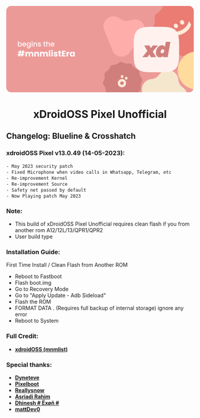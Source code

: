![banner](https://github.com/xDroidOSS-Pixel/Changelog/raw/main/banner.png)

<h1 align="center"> xDroidOSS Pixel Unofficial </h1> 

## Changelog: Blueline & Crosshatch

### xdroidOSS Pixel v13.0.49 (14-05-2023):
```
- May 2023 security patch
- Fixed Microphone when video calls in Whatsapp, Telegram, etc
- Re-improvement Kernel
- Re-improvement Source
- Safety net passed by default
- Now Playing patch May 2023
```
### Note:
- This build of xDroidOSS Pixel Unofficial requires clean flash if you from another rom A12/12L/13/QPR1/QPR2
- User build type

### Installation Guide:

First Time Install / Clean Flash from Another ROM

- Reboot to Fastboot
- Flash boot.img
- Go to Recovery Mode
- Go to "Apply Update - Adb Sideload"
- Flash the ROM
- FORMAT DATA . (Requires full backup of internal storage) ignore any error
- Reboot to System

### Full Credit:
* [**xdroidOSS (mnmlist)**](https://github.com/xdroid-oss)

### Special thanks:
* [**Dyneteve**](https://github.com/Dyneteve)
* [**Pixelboot**](https://github.com/PixelBoot)
* [**Reallysnow**](https://github.com/ReallySnow)
* [**Asriadi Rahim**](https://github.com/asriadirahim)
* [**Dhinesh # Ëxøñ #**](https://github.com/cool585)
* [**mattDev0**](https://github.com/mattDev0)